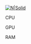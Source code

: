 
[![N|Solid](https://q-e.io/assets/ubuntu-vector.jpg?ref=github&meta=osop_repo)](https://nodesource.com/products/nsolid)


CPU 

GPU

RAM

